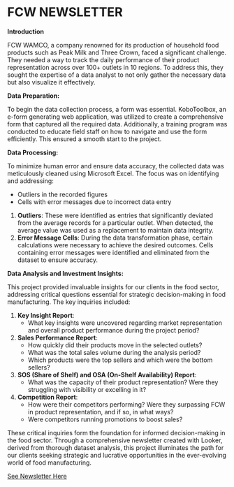 # FCW NEWSLETTER

**Introduction**

FCW WAMCO, a company renowned for its production of household food products such as Peak Milk and Three Crown, faced a significant challenge. They needed a way to track the daily performance of their product representation across over 100+ outlets in 10 regions. To address this, they sought the expertise of a data analyst to not only gather the necessary data but also visualize it effectively.

**Data Preparation:**

To begin the data collection process, a form was essential. KoboToolbox, an e-form generating web application, was utilized to create a comprehensive form that captured all the required data. Additionally, a training program was conducted to educate field staff on how to navigate and use the form efficiently. This ensured a smooth start to the project.

**Data Processing:**

To minimize human error and ensure data accuracy, the collected data was meticulously cleaned using Microsoft Excel. The focus was on identifying and addressing:
   - Outliers in the recorded figures
   - Cells with error messages due to incorrect data entry

1. **Outliers**: These were identified as entries that significantly deviated from the average records for a particular outlet. When detected, the average value was used as a replacement to maintain data integrity.
2. **Error Message Cells**: During the data transformation phase, certain calculations were necessary to achieve the desired outcomes. Cells containing error messages were identified and eliminated from the dataset to ensure accuracy.

**Data Analysis and Investment Insights:**

This project provided invaluable insights for our clients in the food sector, addressing critical questions essential for strategic decision-making in food manufacturing. The key inquiries included:
1. **Key Insight Report**:
   - What key insights were uncovered regarding market representation and overall product performance during the project period?
2. **Sales Performance Report**:
   - How quickly did their products move in the selected outlets?
   - What was the total sales volume during the analysis period?
   - Which products were the top sellers and which were the bottom sellers?
3. **SOS (Share of Shelf) and OSA (On-Shelf Availability) Report**:
   - What was the capacity of their product representation? Were they struggling with visibility or excelling in it?
4. **Competition Report**:
   - How were their competitors performing? Were they surpassing FCW in product representation, and if so, in what ways?
   - Were competitors running promotions to boost sales?

These critical inquiries form the foundation for informed decision-making in the food sector. Through a comprehensive newsletter created with Looker, derived from thorough dataset analysis, this project illuminates the path for our clients seeking strategic and lucrative opportunities in the ever-evolving world of food manufacturing.

[See Newsletter Here](https://lookerstudio.google.com/reporting/781a8d5c-b306-437e-874d-002d16195b93)
